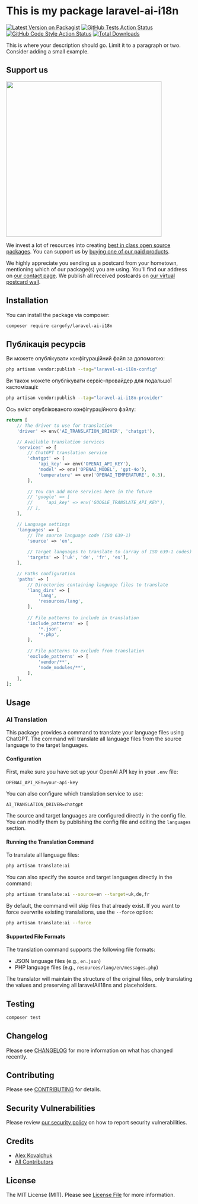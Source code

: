 # This is my package laravel-ai-i18n

[![Latest Version on Packagist](https://img.shields.io/packagist/v/cargofy/laravel-ai-i18n.svg?style=flat-square)](https://packagist.org/packages/cargofy/laravel-ai-i18n)
[![GitHub Tests Action Status](https://img.shields.io/github/actions/workflow/status/cargofy/laravel-ai-i18n/run-tests.yml?branch=main&label=tests&style=flat-square)](https://github.com/cargofy/laravel-ai-i18n/actions?query=workflow%3Arun-tests+branch%3Amain)
[![GitHub Code Style Action Status](https://img.shields.io/github/actions/workflow/status/cargofy/laravel-ai-i18n/fix-php-code-style-issues.yml?branch=main&label=code%20style&style=flat-square)](https://github.com/cargofy/laravel-ai-i18n/actions?query=workflow%3A"Fix+PHP+code+style+issues"+branch%3Amain)
[![Total Downloads](https://img.shields.io/packagist/dt/cargofy/laravel-ai-i18n.svg?style=flat-square)](https://packagist.org/packages/cargofy/laravel-ai-i18n)

This is where your description should go. Limit it to a paragraph or two. Consider adding a small example.

## Support us

[<img src="https://github-ads.s3.eu-central-1.amazonaws.com/laravel-ai-i18n.jpg?t=1" width="419px" />](https://spatie.be/github-ad-click/laravel-ai-i18n)

We invest a lot of resources into creating [best in class open source packages](https://spatie.be/open-source). You can support us by [buying one of our paid products](https://spatie.be/open-source/support-us).

We highly appreciate you sending us a postcard from your hometown, mentioning which of our package(s) you are using. You'll find our address on [our contact page](https://spatie.be/about-us). We publish all received postcards on [our virtual postcard wall](https://spatie.be/open-source/postcards).

## Installation

You can install the package via composer:

```bash
composer require cargofy/laravel-ai-i18n
```

## Публікація ресурсів

Ви можете опублікувати конфігураційний файл за допомогою:

```bash
php artisan vendor:publish --tag="laravel-ai-i18n-config"
```

Ви також можете опублікувати сервіс-провайдер для подальшої кастомізації:

```bash
php artisan vendor:publish --tag="laravel-ai-i18n-provider"
```

Ось вміст опублікованого конфігураційного файлу:

```php
return [
    // The driver to use for translation
    'driver' => env('AI_TRANSLATION_DRIVER', 'chatgpt'),

    // Available translation services
    'services' => [
        // ChatGPT translation service
        'chatgpt' => [
            'api_key' => env('OPENAI_API_KEY'),
            'model' => env('OPENAI_MODEL', 'gpt-4o'),
            'temperature' => env('OPENAI_TEMPERATURE', 0.3),
        ],
        
        // You can add more services here in the future
        // 'google' => [
        //     'api_key' => env('GOOGLE_TRANSLATE_API_KEY'),
        // ],
    ],

    // Language settings
    'languages' => [
        // The source language code (ISO 639-1)
        'source' => 'en',
        
        // Target languages to translate to (array of ISO 639-1 codes)
        'targets' => ['uk', 'de', 'fr', 'es'],
    ],

    // Paths configuration
    'paths' => [
        // Directories containing language files to translate
        'lang_dirs' => [
            'lang',
            'resources/lang',
        ],
        
        // File patterns to include in translation
        'include_patterns' => [
            '*.json',
            '*.php',
        ],
        
        // File patterns to exclude from translation
        'exclude_patterns' => [
            'vendor/**',
            'node_modules/**',
        ],
    ],
];
```

## Usage

### AI Translation

This package provides a command to translate your language files using ChatGPT. The command will translate all language files from the source language to the target languages.

#### Configuration

First, make sure you have set up your OpenAI API key in your `.env` file:

```
OPENAI_API_KEY=your-api-key
```

You can also configure which translation service to use:

```
AI_TRANSLATION_DRIVER=chatgpt
```

The source and target languages are configured directly in the config file. You can modify them by publishing the config file and editing the `languages` section.

#### Running the Translation Command

To translate all language files:

```bash
php artisan translate:ai
```

You can also specify the source and target languages directly in the command:

```bash
php artisan translate:ai --source=en --target=uk,de,fr
```

By default, the command will skip files that already exist. If you want to force overwrite existing translations, use the `--force` option:

```bash
php artisan translate:ai --force
```

#### Supported File Formats

The translation command supports the following file formats:
- JSON language files (e.g., `en.json`)
- PHP language files (e.g., `resources/lang/en/messages.php`)

The translator will maintain the structure of the original files, only translating the values and preserving all laravelAiI18ns and placeholders.

## Testing

```bash
composer test
```

## Changelog

Please see [CHANGELOG](CHANGELOG.md) for more information on what has changed recently.

## Contributing

Please see [CONTRIBUTING](CONTRIBUTING.md) for details.

## Security Vulnerabilities

Please review [our security policy](../../security/policy) on how to report security vulnerabilities.

## Credits

- [Alex Kovalchuk](https://github.com/cargofy)
- [All Contributors](../../contributors)

## License

The MIT License (MIT). Please see [License File](LICENSE.md) for more information.
